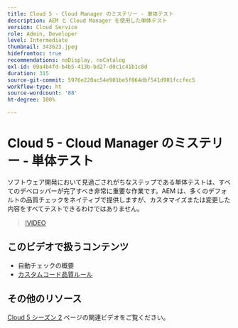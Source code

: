 ```yaml
---
title: Cloud 5 - Cloud Manager のミステリー - 単体テスト
description: AEM と Cloud Manager を使用した単体テスト
version: Cloud Service
role: Admin, Developer
level: Intermediate
thumbnail: 343623.jpeg
hidefromtoc: true
recommendations: noDisplay, noCatalog
exl-id: 09a4b4fd-b4b5-413b-bd27-d0c1c41b1c8d
duration: 315
source-git-commit: 5976e220ac54e901be5f064dbf541d901fccfec5
workflow-type: ht
source-wordcount: '88'
ht-degree: 100%

---
```


# Cloud 5 - Cloud Manager のミステリー - 単体テスト

ソフトウェア開発において見過ごされがちなステップである単体テストは、すべてのデベロッパーが完了すべき非常に重要な作業です。AEM は、多くのデフォルトの品質チェックをネイティブで提供しますが、カスタマイズまたは変更した内容をすべてテストできるわけではありません。

>[!VIDEO](https://video.tv.adobe.com/v/343623?quality=12&learn=on)

## このビデオで扱うコンテンツ

+ 自動チェックの概要
+ [カスタムコード品質ルール](https://experienceleague.adobe.com/docs/experience-manager-cloud-service/implementing/using-cloud-manager/test-results/custom-code-quality-rules.html?lang=ja)

## その他のリソース

[Cloud 5 シーズン 2](../cloud5-season-2.md) ページの関連ビデオをご覧ください。
